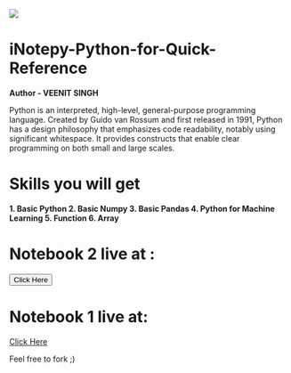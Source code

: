 

<img src="https://cdn.eventfinda.co.nz/uploads/events/transformed/1233472-549655-34.jpg?v=3">

# iNotepy-Python-for-Quick-Reference


<b>Author - VEENIT SINGH</b>

Python is an interpreted, high-level, general-purpose programming language. Created by Guido van Rossum and first released in 1991, Python has a design philosophy that emphasizes code readability, notably using significant whitespace. It provides constructs that enable clear programming on both small and large scales.

<h1>Skills you will get</h1>
<b>1. Basic Python
  2. Basic Numpy
  3. Basic Pandas
  4. Python for Machine Learning
  5. Function
  6. Array
  
  
  </b>
  
  # Notebook 2 live at :
<a href="https://veenits123.github.io/iNotepy-Python-for-Quick-Reference/"><button>Click Here</button></a>
# Notebook 1 live at:

<a href="https://veenits123.github.io/iNotepy-Python-for-Quick-Reference/iNotepy.html">
  Click Here
  </a>
  
Feel free to fork ;)
